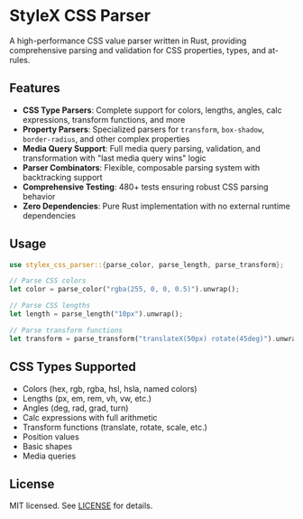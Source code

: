 # StyleX CSS Parser

A high-performance CSS value parser written in Rust, providing comprehensive parsing and validation for CSS properties, types, and at-rules.

## Features

- **CSS Type Parsers**: Complete support for colors, lengths, angles, calc expressions, transform functions, and more
- **Property Parsers**: Specialized parsers for `transform`, `box-shadow`, `border-radius`, and other complex properties
- **Media Query Support**: Full media query parsing, validation, and transformation with "last media query wins" logic
- **Parser Combinators**: Flexible, composable parsing system with backtracking support
- **Comprehensive Testing**: 480+ tests ensuring robust CSS parsing behavior
- **Zero Dependencies**: Pure Rust implementation with no external runtime dependencies

## Usage

```rust
use stylex_css_parser::{parse_color, parse_length, parse_transform};

// Parse CSS colors
let color = parse_color("rgba(255, 0, 0, 0.5)").unwrap();

// Parse CSS lengths
let length = parse_length("10px").unwrap();

// Parse transform functions
let transform = parse_transform("translateX(50px) rotate(45deg)").unwrap();
```

## CSS Types Supported

- Colors (hex, rgb, rgba, hsl, hsla, named colors)
- Lengths (px, em, rem, vh, vw, etc.)
- Angles (deg, rad, grad, turn)
- Calc expressions with full arithmetic
- Transform functions (translate, rotate, scale, etc.)
- Position values
- Basic shapes
- Media queries

## License

MIT licensed. See [LICENSE](../../LICENSE) for details.
